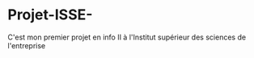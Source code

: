 # Projet-ISSE-
C'est mon premier projet en info II à l'Institut supérieur des sciences de l'entreprise 
